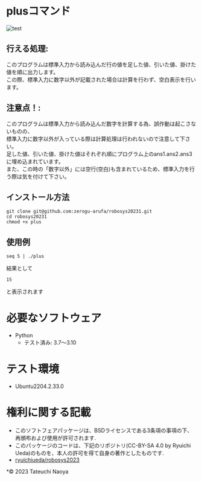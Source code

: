 # plusコマンド
![test](https://github.com/zerogu-arufa/robosys20231/actions/workflows/test.yml/badge.svg)

## 行える処理:
このプログラムは標準入力から読み込んだ行の値を足した値、引いた値、掛けた値を順に出力します。<br/>
この際、標準入力に数字以外が記載された場合は計算を行わず、空白表示を行います。

## 注意点！:
このプログラムは標準入力から読み込んだ数字を計算する為、誤作動は起こさないものの、<br/>
標準入力に数字以外が入っている際は計算処理は行われないので注意して下さい。<br/>
足した値、引いた値、掛けた値はそれぞれ順にプログラム上のans1.ans2.ans3に埋め込まれています。<br/>
また、この時の「数字以外」には空行(空白)も含まれているため、標準入力を行う際は気を付けて下さい。

## インストール方法
```
git clone git@github.com:zerogu-arufa/robosys20231.git
cd robosys20231
chmod +x plus
```
## 使用例
```
seq 5 | ./plus
```
結果として
```
15
```
と表示されます
# 必要なソフトウェア
* Python
  * テスト済み: 3.7〜3.10

# テスト環境
* Ubuntu2204.2.33.0

# 権利に関する記載
* このソフトフェアパッケージは、BSDライセンスである3条項の事項の下、再頒布および使用が許可されます.
* このパッケージのコードは、下記のリポジトリ(CC-BY-SA 4.0 by Ryuichi Ueda)のものを、本人の許可を得て自身の著作としたものです.
* [ryuichiueda/robosys2023](https://github.com/ryuichiueda/robosys2023)

*© 2023 Tateuchi Naoya
